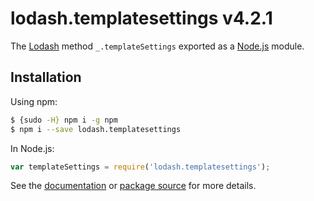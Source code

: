 # lodash.templatesettings v4.2.1

The [Lodash](https://lodash.com/) method `_.templateSettings` exported as a [Node.js](https://nodejs.org/) module.

## Installation

Using npm:
```bash
$ {sudo -H} npm i -g npm
$ npm i --save lodash.templatesettings
```

In Node.js:
```js
var templateSettings = require('lodash.templatesettings');
```

See the [documentation](https://lodash.com/docs#templateSettings) or [package source](https://github.com/lodash/lodash/blob/4.2.1-npm-packages/lodash.templatesettings) for more details.
